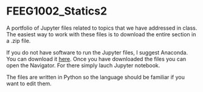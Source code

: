 # FEEG1002_Statics2

A portfolio of Jupyter files related to topics that we have addressed in class.  The easiest way to work with these files is to download the entire section in a .zip file.  

If you do not have software to run the Jupyter files, I suggest Anaconda.  You can download it <a href='https://www.continuum.io/downloads'>here</a>. Once you have downloaded the files you can open the Navigator.  For there simply lauch Jupyter notebook.  

The files are written in Python so the language should be familiar if you want to edit them.
